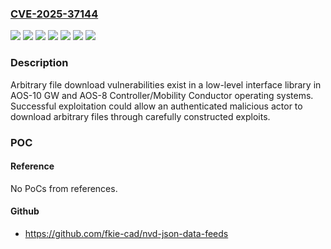 ### [CVE-2025-37144](https://cve.mitre.org/cgi-bin/cvename.cgi?name=CVE-2025-37144)
![](https://img.shields.io/static/v1?label=Product&message=ArubaOS%20(AOS)&color=blue)
![](https://img.shields.io/static/v1?label=Version&message=10.4.0.0%20&color=brightgreen)
![](https://img.shields.io/static/v1?label=Version&message=10.7.0.0%20&color=brightgreen)
![](https://img.shields.io/static/v1?label=Version&message=8.10.0.0%20&color=brightgreen)
![](https://img.shields.io/static/v1?label=Version&message=8.12.0.0%20&color=brightgreen)
![](https://img.shields.io/static/v1?label=Version&message=8.13.0.0%20&color=brightgreen)
![](https://img.shields.io/static/v1?label=Vulnerability&message=n%2Fa&color=blue)

### Description

Arbitrary file download vulnerabilities exist in a low-level interface library in AOS-10 GW and AOS-8 Controller/Mobility Conductor operating systems. Successful exploitation could allow an authenticated malicious actor to download arbitrary files through carefully constructed exploits.

### POC

#### Reference
No PoCs from references.

#### Github
- https://github.com/fkie-cad/nvd-json-data-feeds

